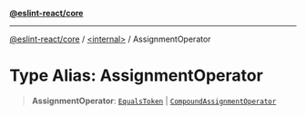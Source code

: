 [**@eslint-react/core**](../../README.md)

***

[@eslint-react/core](../../README.md) / [\<internal\>](../README.md) / AssignmentOperator

# Type Alias: AssignmentOperator

> **AssignmentOperator**: [`EqualsToken`](../enumerations/SyntaxKind.md#equalstoken) \| [`CompoundAssignmentOperator`](CompoundAssignmentOperator.md)
